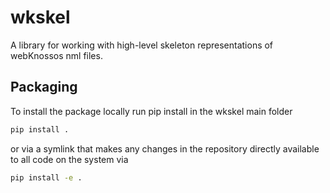 # wkskel

A library for working with high-level skeleton representations of webKnossos nml files.

## Packaging

To install the package locally run pip install in the wkskel main folder

``` bash
pip install .
```

or via a symlink that makes any changes in the repository directly available to
all code on the system via
``` bash
pip install -e .
```
